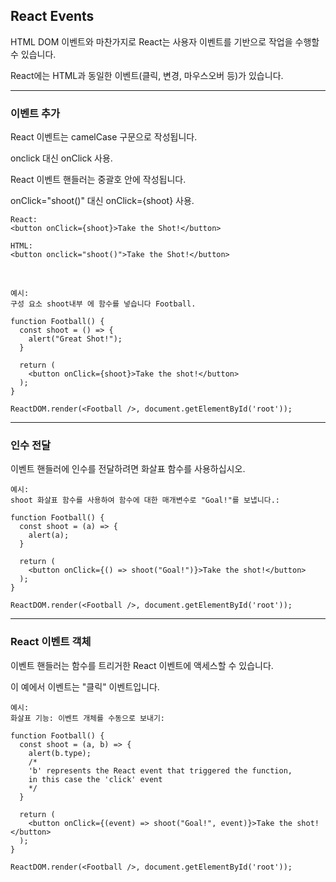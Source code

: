 ## React Events

HTML DOM 이벤트와 마찬가지로 React는 사용자 이벤트를 기반으로 작업을 수행할 수 있습니다.

React에는 HTML과 동일한 이벤트(클릭, 변경, 마우스오버 등)가 있습니다.

---

### 이벤트 추가

React 이벤트는 camelCase 구문으로 작성됩니다.

onclick 대신 onClick 사용.

React 이벤트 핸들러는 중괄호 안에 작성됩니다.

onClick="shoot()" 대신 onClick={shoot} 사용.

    React:
    <button onClick={shoot}>Take the Shot!</button>

    HTML:
    <button onclick="shoot()">Take the Shot!</button>

<br />

    예시:
    구성 요소 shoot내부 에 함수를 넣습니다 Football.

    function Football() {
      const shoot = () => {
        alert("Great Shot!");
      }

      return (
        <button onClick={shoot}>Take the shot!</button>
      );
    }

    ReactDOM.render(<Football />, document.getElementById('root'));

---

### 인수 전달

이벤트 핸들러에 인수를 전달하려면 화살표 함수를 사용하십시오.

    예시:
    shoot 화살표 함수를 사용하여 함수에 대한 매개변수로 "Goal!"를 보냅니다.:

    function Football() {
      const shoot = (a) => {
        alert(a);
      }

      return (
        <button onClick={() => shoot("Goal!")}>Take the shot!</button>
      );
    }

    ReactDOM.render(<Football />, document.getElementById('root'));

---

### React 이벤트 객체

이벤트 핸들러는 함수를 트리거한 React 이벤트에 액세스할 수 있습니다.

이 예에서 이벤트는 "클릭" 이벤트입니다.

    예시:
    화살표 기능: 이벤트 개체를 수동으로 보내기:

    function Football() {
      const shoot = (a, b) => {
        alert(b.type);
        /*
        'b' represents the React event that triggered the function,
        in this case the 'click' event
        */
      }

      return (
        <button onClick={(event) => shoot("Goal!", event)}>Take the shot!</button>
      );
    }

    ReactDOM.render(<Football />, document.getElementById('root'));
